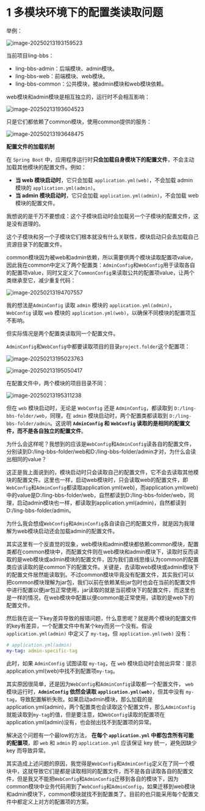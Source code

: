 # 1 多模块环境下的配置类读取问题

举例：

![image-20250213193159523](assets/image-20250213193159523.png)

当前项目ling-bbs：

- ling-bbs-admin：后端模块、admin模块。
- ling-bbs-web：前端模块、web模块。
- ling-bbs-common：公共模块，被admin模块和web模块依赖。

web模块和admin模块是相互独立的，运行时不会相互影响：

![image-20250213193604523](assets/image-20250213193604523.png)

只是它们都依赖了common模块，使用common提供的服务：

![image-20250213193648475](assets/image-20250213193648475.png)

**配置文件的加载机制**

在 `Spring Boot` 中，应用程序运行时**只会加载自身模块下的配置文件**，不会主动加载其他模块的配置文件。例如：

- **当 web 模块启动时**，它只会加载 `application.yml(web)`，不会加载 admin 模块的 `application.yml(admin)`。
- **当 admin 模块启动时**，它只会加载 `application.yml(admin)`，不会加载 web 模块的配置文件。

我想说的是千万不要想成：这个子模块启动时会加载另一个子模块的配置文件，这是没有道理的。

这个子模块和另一个子模块它们根本就没有什么关联性，模块启动只会去加载自己资源目录下的配置文件。

common模块因为被web和admin依赖，所以需要供两个模块读取配置项value，因此我在common中定义了两个配置类：`AdminConfig`和`WebConfig`用于读取各自的配置项value，同时又定义了`CommonConfig`来读取公共的配置项value，让两个类继承至它，减少重复代码：

![image-20250213194707557](assets/image-20250213194707557.png)

我的想法是`AdminConfig` 读取 `admin` 模块的 `application.yml(admin)`，`WebConfig` 读取 `web` 模块的 `application.yml(web)`，以确保不同模块的配置项互不影响。

但实际情况是两个配置类读取同一个配置文件。

`AdminConfig`和`WebConfig`中都要读取项目的目录`project.folder`这个配置项：

![image-20250213195023763](assets/image-20250213195023763.png)

![image-20250213195050417](assets/image-20250213195050417.png)

在配置文件中，两个模块的项目目录不同：

![image-20250213195311238](assets/image-20250213195311238.png)

但在 `web` 模块启动时，无论是 `WebConfig` 还是 `AdminConfig`，都读取到 `D:/ling-bbs-folder/web`，同理，在 `admin` 模块启动时，两个配置类都读取到 `D:/ling-bbs-folder/admin`。这说明 **`AdminConfig` 和 `WebConfig` 读取的是相同的配置文件，而不是各自独立的配置文件**。

为什么会这样呢？我想到的应该是`WebConfig`和`AdminConfig`读各自的配置文件，分别读到D:/ling-bbs-folder/web和D:/ling-bbs-folder/admin才对，为什么会读出相同的value？

这正是我上面说到的，模块启动时只会读取自己的配置文件，它不会去读取其他模块的配置文件。这里也一样，启动web模块时，只会读取web的配置文件，即`WebConfig`和`AdminConfig`都读取application.yml(web)，而application.yml(web)中的value是D:/ling-bbs-folder/web，自然都读到D:/ling-bbs-folder/web，同理，启动admin模块也一样，都读取到application.yml(admin)，自然都读到D:/ling-bbs-folder/admin。

为什么我会想成`WebConfig`和`AdminConfig`各自读自己的配置文件，就是因为我理解为web模块启动还会加载admin的配置文件。

其实这里有一个反直觉的现象，web模块和admin模块都依赖common模块，配置类都在common模块中，而配置文件则在web模块和admin模块下，读取时反而读取的是web模块或admin模块的配置文件，因为我们直线思维认为common的配置类应该读取的是common下的配置文件。关键是，去读取web模块或admin模块下的配置文件居然能读取到。不过common模块毕竟没有配置文件，其实我们可以把common模块理解为jar包，我们以前在依赖某些jar包时也会在当前的配置文件中进行配置以便jar包正常使用，jar读取的就是当前模块下的配置文件，而这里也是一样的情况，在web模块中配置以便common能正常使用，读取的是web下的配置文件。

然后我在说一下key差异导致的报错问题，什么意思呢？就是两个模块的配置文件的key有差异，一个配置文件中有某个key而另一个没有。假设 `application.yml(admin)` 中定义了 `my-tag`，但 `application.yml(web)` 没有：

```yaml
# application.yml(admin)
my-tag: admin-specific-tag
```

此时，如果 `AdminConfig` 试图读取 `my-tag`，在 `web` 模块启动时会抛出异常：提示application.yml(web)中找不到配置项`my-tag`。

其实原因很简单，还是因为`WebConfig`和`AdminConfig`读取都一个配置文件， `web` 模块运行时，**`AdminConfig` 依然会读取 `application.yml(web)`**，但其中没有 `my-tag`，导致配置解析失败。如果启动admin模块，那么加载的是application.yml(admin)，两个配置类也会读取这个配置文件，那么`AdminConfig`就能读取到`my-tag`的值，但是要注意，如`WebConfig`读取的配置项在application.yml(admin)没有，也会抛出找不到配置项的异常。

解决这个问题有一个最low的方法， **在每个 `application.yml` 中都包含所有可能的配置项**，即 `web` 和 `admin` 的 `application.yml` 应该保证 key 统一，避免因缺少 key 而导致异常。

其实造成上述问题的原因，我觉得是`WebConfig`和`AdminConfig`定义在了同一个模块中，这就导致它们是都是读取相同的配置文件，而不是各自读取各自的配置文件，但是我又不能把`WebConfig`和`AdminConfig`迁移到各自的模块下，因为common模块中业务代码用到了`WebConfig`和`AdminConfig`，如果迁移到web模块和admin模块下，common模块就找不到配置类了。目前的也只能采用每个配置文件中都定义上对方的配置项的方案。
